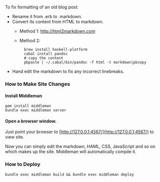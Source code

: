 To fix formatting of an old blog post:

* Rename it from .erb to .markdown.
* Convert its content from HTML to markdown.
    * Method 1: http://html2markdown.com
    * Method 2:

            brew install haskell-platform
            cabal install pandoc
            # copy the content
            pbpaste | ~/.cabal/bin/pandoc -f html -t markdown|pbcopy

* Hand edit the markdown to fix any incorrect linebreaks.


### How to Make Site Changes

#### Install Middleman

    gem install middleman
    bundle exec middleman server

#### Open a browser window.

Just point your browser to [http://127.0.0.1:4567/](http://127.0.0.1:4567/) to view site.

Now you can simply edit the markdown, HAML, CSS, JavaScript and so on which makes up the site. Middleman will automatically compile it.

### How to Deploy

    bundle exec middleman build && bundle exec middleman deploy
